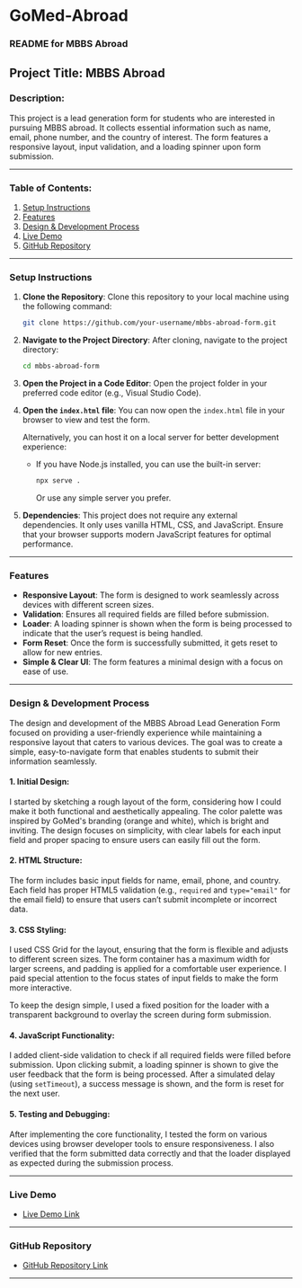 ﻿# GoMed-Abroad
### README for MBBS Abroad 

## Project Title: MBBS Abroad 

### Description:
This project is a lead generation form for students who are interested in pursuing MBBS abroad. It collects essential information such as name, email, phone number, and the country of interest. The form features a responsive layout, input validation, and a loading spinner upon form submission.

---

### Table of Contents:
1. [Setup Instructions](#setup-instructions)
2. [Features](#features)
3. [Design & Development Process](#design-&-development-process)
4. [Live Demo](#live-demo)
5. [GitHub Repository](#github-repository)

---

### Setup Instructions

1. **Clone the Repository**:
   Clone this repository to your local machine using the following command:

   ```bash
   git clone https://github.com/your-username/mbbs-abroad-form.git
   ```

2. **Navigate to the Project Directory**:
   After cloning, navigate to the project directory:

   ```bash
   cd mbbs-abroad-form
   ```

3. **Open the Project in a Code Editor**:
   Open the project folder in your preferred code editor (e.g., Visual Studio Code).

4. **Open the `index.html` file**:
   You can now open the `index.html` file in your browser to view and test the form. 

   Alternatively, you can host it on a local server for better development experience:
   
   - If you have Node.js installed, you can use the built-in server:
   
     ```bash
     npx serve .
     ```

     Or use any simple server you prefer.

5. **Dependencies**:
   This project does not require any external dependencies. It only uses vanilla HTML, CSS, and JavaScript. Ensure that your browser supports modern JavaScript features for optimal performance.

---

### Features

- **Responsive Layout**: The form is designed to work seamlessly across devices with different screen sizes.
- **Validation**: Ensures all required fields are filled before submission.
- **Loader**: A loading spinner is shown when the form is being processed to indicate that the user’s request is being handled.
- **Form Reset**: Once the form is successfully submitted, it gets reset to allow for new entries.
- **Simple & Clear UI**: The form features a minimal design with a focus on ease of use.

---

### Design & Development Process

The design and development of the MBBS Abroad Lead Generation Form focused on providing a user-friendly experience while maintaining a responsive layout that caters to various devices. The goal was to create a simple, easy-to-navigate form that enables students to submit their information seamlessly.

#### 1. **Initial Design:**
   I started by sketching a rough layout of the form, considering how I could make it both functional and aesthetically appealing. The color palette was inspired by GoMed's branding (orange and white), which is bright and inviting. The design focuses on simplicity, with clear labels for each input field and proper spacing to ensure users can easily fill out the form.

#### 2. **HTML Structure:**
   The form includes basic input fields for name, email, phone, and country. Each field has proper HTML5 validation (e.g., `required` and `type="email"` for the email field) to ensure that users can’t submit incomplete or incorrect data.

#### 3. **CSS Styling:**
   I used CSS Grid for the layout, ensuring that the form is flexible and adjusts to different screen sizes. The form container has a maximum width for larger screens, and padding is applied for a comfortable user experience. I paid special attention to the focus states of input fields to make the form more interactive.

   To keep the design simple, I used a fixed position for the loader with a transparent background to overlay the screen during form submission.

#### 4. **JavaScript Functionality:**
   I added client-side validation to check if all required fields were filled before submission. Upon clicking submit, a loading spinner is shown to give the user feedback that the form is being processed. After a simulated delay (using `setTimeout`), a success message is shown, and the form is reset for the next user.

#### 5. **Testing and Debugging:**
   After implementing the core functionality, I tested the form on various devices using browser developer tools to ensure responsiveness. I also verified that the form submitted data correctly and that the loader displayed as expected during the submission process.

---

### Live Demo

- [Live Demo Link](https://go-med-abroad.vercel.app/)

---

### GitHub Repository

- [GitHub Repository Link](https://github.com/prashantkumarpro/GoMed-Abroad)

---




